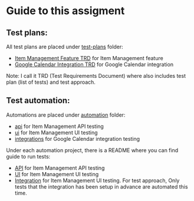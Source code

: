 # Guide to this assigment

## Test plans:

All test plans are placed under [test-plans](./test-plans) folder:

- [Item Management Feature TRD](https://docs.google.com/document/d/1Ys1FRKExNcPI3sBmEzAc5yqO-b3JDfT67gSklyCl_mA/edit?usp=sharing) for Item Management feature
- [Google Calendar Integration TRD](https://docs.google.com/document/d/1ESzgVqJkDfSyI74rrQBwqtjcih-NYX8HFNiqpgBsUWw/edit?usp=sharing) for Google Calendar integration

Note: I call it TRD (Test Requirements Document) where also includes test plan (list of tests) and test approach.

## Test automation:

Automations are placed under [automation](./automation) folder:

- [api](./automation/api) for Item Management API testing
- [ui](./automation/ui) for Item Management UI testing
- [integrations](./automation/integrations) for Google Calendar integration testing

Under each automation project, there is a README where you can find guide to run tests:

- [API](./automation/api/README.md) for Item Management API testing
- [UI](./automation/ui/README.md) for Item Management UI testing
- [Integration](./automation/integrations/README.md) for Item Management UI testing. For test approach, Only tests that the integration has been setup in advance are automated this time.